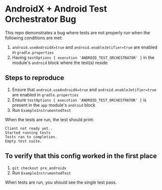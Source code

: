 # AndroidX + Android Test Orchestrator Bug

This repo demonstrates a bug where tests are not properly run when the following conditions are met:
1. `android.useAndroidX=true` and `android.enableJetifier=true` are enabled in `gradle.properties`
2. Having `testOptions { execution 'ANDROID_TEST_ORCHESTRATOR' }` in the module's `android` block 
where the test(s) reside

## Steps to reproduce
1. Ensure that `android.useAndroidX=true` and `android.enableJetifier=true` are enabled in 
`gradle.properties`
2. Ensure `testOptions { execution 'ANDROID_TEST_ORCHESTRATOR' }` is present in the `app` module's
`android` block
3. Run `ExampleInstrumentedTest`

When the tests are run, the test should print:
```
Client not ready yet..
Started running tests
Tests ran to completion.
Empty test suite.
```

## To verify that this config worked in the first place
1. `git checkout pre_androidx`
2. Run `ExampleInstrumentedTest`

When tests are run, you should see the single test pass.
